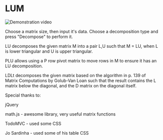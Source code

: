 # LUM

![Demonstration video](/relative/path/to/img.jpg?raw=true "Demonstration video")

Choose a matrix size, then input it's data. Choose a decomposition type and press "Decompose" to
perform it.

LU decomposes the given matrix M into a pair L,U such that M = LU, when L is lower triangular and U
is upper triangular.

PLU allows using a P row pivot matrix to move rows in M to ensure it has an LU decomposition.

LDLt decomposes the given matrix based on the algorithm in p. 139 of Matrix Computations by
Golub-Van Loan such that the result contains the L matrix below the diagonal, and the D matrix
on the diagonal itself.

Special thanks to:

jQuery

math.js - awesome library, very useful matrix functions

TodoMVC - used some CSS

Jo Sardinha - used some of his table CSS